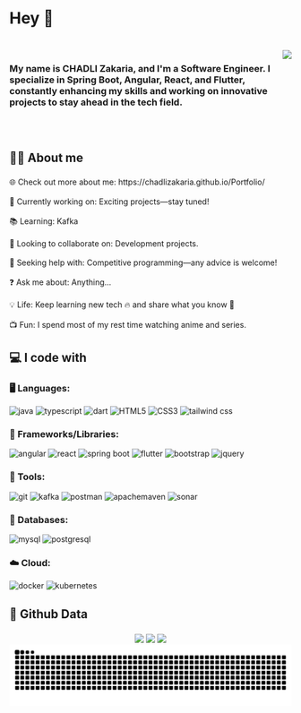  <h1 align="left">Hey 👋</h1>

###
<br clear="both">

<img align="right" height="150" src="https://media1.tenor.com/m/tvAZn_mSo7IAAAAd/kid-goku-peace.gif"  />

###

<h3 align="left">My name is CHADLI Zakaria, and I'm a Software Engineer. I specialize in Spring Boot, Angular, React, and Flutter, constantly enhancing my skills and working on innovative projects to stay ahead in the tech field.</h3>

###

<br clear="both">

<h2 align="left">🧑‍💻 About me</h2>

###

<p align="left">🌐 Check out more about me: https://chadlizakaria.github.io/Portfolio/<br><br>🚀 Currently working on: Exciting projects—stay tuned!<br><br>📚 Learning: Kafka<br><br>🤝 Looking to collaborate on: Development projects.<br><br>🧠 Seeking help with: Competitive programming—any advice is welcome!<br><br>❓ Ask me about: Anything...<br><br>💡 Life: Keep learning new tech 🔥 and share what you know 🎉<br><br>📺 Fun: I spend most of my rest time watching anime and series.</p>

###

<h2 align="left">💻 I code with</h2>

###

<div align="left">
 <h3 align="left">🖥️ Languages:</h3>
 
 <img src="https://img.shields.io/badge/Java-ED8B00?style=for-the-badge&logo=openjdk&logoColor=white" alt="java" /> 
 <img src="https://img.shields.io/badge/typescript-3178C6?style=for-the-badge&logo=typescript&logoColor=white" alt="typescript" />
 <img src="https://img.shields.io/badge/dart-0075BA?style=for-the-badge&logo=dart&logoColor=white" alt="dart" />
 <img src="https://img.shields.io/badge/HTML5-e34f26?style=for-the-badge&logo=html5&logoColor=white" alt="HTML5" />
 <img src="https://img.shields.io/badge/CSS3-2965f1?style=for-the-badge&logo=css3&logoColor=white" alt="CSS3" />
 <img src="https://img.shields.io/badge/tailwind%20css-35BEF8?style=for-the-badge&logo=tailwindcss&logoColor=white" alt="tailwind css" />

 <h3 align="left">🔧 Frameworks/Libraries:</h3>
 
<img src="https://img.shields.io/badge/angular-b52e31?style=for-the-badge&logo=angular&logoColor=white" alt="angular" />
<img src="https://img.shields.io/badge/react-00d8ff?style=for-the-badge&logo=react&logoColor=white" alt="react" />
<img src="https://img.shields.io/badge/spring%20boot-87BD48?style=for-the-badge&logo=spring boot&logoColor=white" alt="spring boot" /> 
<img src="https://img.shields.io/badge/flutter-5CC3F0?style=for-the-badge&logo=flutter&logoColor=white" alt="flutter" />
<img src="https://img.shields.io/badge/bootstrap-870AFB?style=for-the-badge&logo=bootstrap&logoColor=white" alt="bootstrap" />
<img src="https://img.shields.io/badge/jquery-0868AC?style=for-the-badge&logo=jquery&logoColor=white" alt="jquery" />
<h3 align="left">🔨 Tools:</h3>

<img src="https://img.shields.io/badge/git-F1502F?style=for-the-badge&logo=git&logoColor=white" alt="git" />
<img src="https://img.shields.io/badge/kafka-010101?style=for-the-badge&logo=apache-kafka&logoColor=white" alt="kafka" />
<img src="https://img.shields.io/badge/postman-EF5B25?style=for-the-badge&logo=postman&logoColor=white" alt="postman" />
<img src="https://img.shields.io/badge/apachemaven-26235B?style=for-the-badge&logo=apachemaven&logoColor=white" alt="apachemaven" />
<img src="https://img.shields.io/badge/sonar-280040?style=for-the-badge&logo=sonar&logoColor=white" alt="sonar" /> 

<h3 align="left">💾 Databases:</h3>
<img src="https://img.shields.io/badge/mysql-00758f?style=for-the-badge&logo=mysql&logoColor=white" alt="mysql" />
<img src="https://img.shields.io/badge/postgresql-0064a5?style=for-the-badge&logo=postgresql&logoColor=white" alt="postgresql" />
<h3 align="left">☁️ Cloud:</h3>
<img src="https://img.shields.io/badge/docker-0db7ed?style=for-the-badge&logo=docker&logoColor=white" alt="docker" />
<img src="https://img.shields.io/badge/kubernetes-306ADF?style=for-the-badge&logo=kubernetes&logoColor=white" alt="kubernetes" />
</div>

###

<h2 align="left">📂 Github Data</h2>

###

<p align="center">
  <img src="https://github-readme-stats.vercel.app/api?username=CHADLIZAKARIA&theme=dracula&show_icons=true&hide_border=true&count_private=true" height="120px" />
  <img src="https://github-readme-streak-stats.herokuapp.com/?user=CHADLIZAKARIA&theme=dracula&hide_border=true" height="120px" />
  <img src="https://github-readme-stats.vercel.app/api/top-langs/?username=CHADLIZAKARIA&theme=dracula&show_icons=true&hide_border=true&layout=compact" height="120px" />

  <img src="https://raw.githubusercontent.com/CHADLIZakaria/CHADLIZakaria/output/snake.svg" alt="Snake animation" />
 
</p>


###




###
